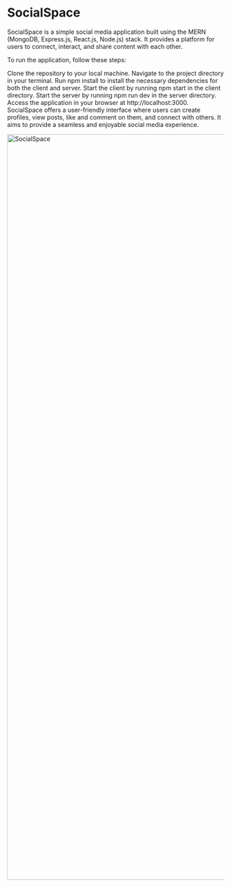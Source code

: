 # SocialSpace
SocialSpace is a simple social media application built using the MERN (MongoDB, Express.js, React.js, Node.js) stack. It provides a platform for users to connect, interact, and share content with each other.

To run the application, follow these steps:

Clone the repository to your local machine.
Navigate to the project directory in your terminal.
Run npm install to install the necessary dependencies for both the client and server.
Start the client by running npm start in the client directory.
Start the server by running npm run dev in the server directory.
Access the application in your browser at http://localhost:3000.
SocialSpace offers a user-friendly interface where users can create profiles, view posts, like and comment on them, and connect with others. It aims to provide a seamless and enjoyable social media experience.


<img width="1728" alt="SocialSpace" src="https://github.com/sanowl/SocialSpace/assets/99511815/5accaf49-461f-4d13-8287-54d3a583da8d">
